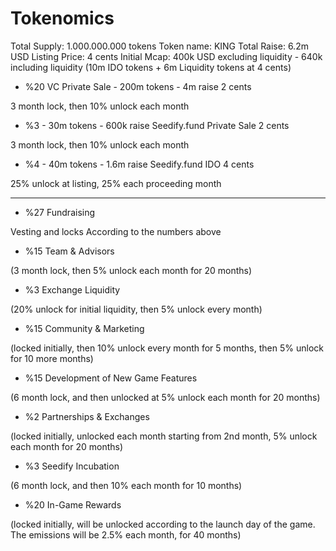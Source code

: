 # Tokenomics

Total Supply: 1.000.000.000 tokens
Token name: KING
Total Raise: 6.2m USD
Listing Price: 4 cents
Initial Mcap: 400k USD excluding liquidity - 640k including liquidity 
(10m IDO tokens + 6m Liquidity tokens at 4 cents)

* %20 VC Private Sale - 200m tokens - 4m raise 2 cents

3 month lock, then 10% unlock each month
* %3 - 30m tokens - 600k raise Seedify.fund Private Sale 2 cents

3 month lock, then 10% unlock each month
* %4 - 40m tokens - 1.6m raise Seedify.fund IDO 4 cents

25% unlock at listing, 25% each proceeding month

----
* %27 Fundraising 

Vesting and locks According to the numbers above
* %15 Team & Advisors 

(3 month lock, then 5% unlock each month for 20 months)
* %3 Exchange Liquidity 

(20% unlock for initial liquidity, then 5% unlock every month)
* %15 Community & Marketing 

(locked initially, then 10% unlock every month for 5 months, then 5% unlock for 10 more months)
* %15 Development of New Game Features 

(6 month lock, and then unlocked at 5% unlock each month for 20 months)
* %2 Partnerships & Exchanges 

(locked initially, unlocked each month starting from 2nd month, 5% unlock each month for 20 months)
* %3 Seedify Incubation 

(6 month lock, and then 10% each month for 10 months)
* %20 In-Game Rewards 

(locked initially, will be unlocked according to the launch day of the game. The emissions will be 2.5% each month, for 40 months)

